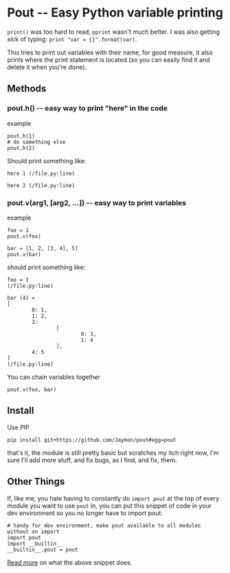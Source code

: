 # Pout -- Easy Python variable printing

`print()` was too hard to read, `pprint` wasn't much better. I was also getting sick of typing: 
`print "var = {}".format(var)`. 

This tries to print out variables with their name, for good measure, it also prints 
where the print statement is located (so you can easily find it and delete it when you're done).

## Methods

### pout.h() -- easy way to print "here" in the code

example

    pout.h(1)
    # do something else
    pout.h(2)
    
Should print something like:

    here 1 (/file.py:line)
    
    here 2 (/file.py:line)

### pout.v(arg1, [arg2, ...]) -- easy way to print variables

example

    foo = 1
    pout.v(foo)
    
    bar = [1, 2, [3, 4], 5]
    pout.v(bar)
    
should print something like:

    foo = 1
    (/file.py:line)

    bar (4) =
    [
            0: 1,
            1: 2,
            3:
                    [
                            0: 3,
                            1: 4
                    ],
            4: 5
    ]
    (/file.py:line)

You can chain variables together

    pout.v(foo, bar)

## Install

Use PIP

    pip install git+https://github.com/Jaymon/pout#egg=pout

that's it, the module is still pretty basic but scratches my itch right now, I'm sure
I'll add more stuff, and fix bugs, as I find, and fix, them.

## Other Things

If, like me, you hate having to constantly do `import pout` at the top of every module you
want to use `pout` in, you can put this snippet of code in your dev environment so you no longer
have to import pout:

    # handy for dev environment, make pout available to all modules without an import
    import pout
    import __builtin__
    __builtin__.pout = pout
    
[Read more](http://stackoverflow.com/questions/142545/python-how-to-make-a-cross-module-variable) 
on what the above snippet does.